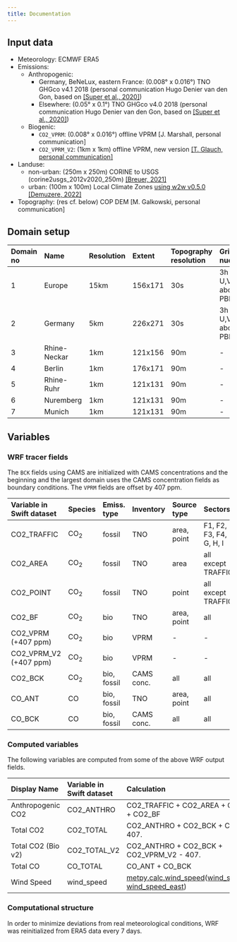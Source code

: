 ```yaml
---
title: Documentation
---
```


## Input data

- Meteorology: ECMWF ERA5
- Emissions:
    - Anthropogenic:
        - Germany, BeNeLux, eastern France: (0.008° x 0.016°) TNO GHGco v4.1 2018 (personal communication Hugo Denier van den Gon, based on [[Super et al., 2020]](https://doi.org/10.5194/acp-20-1795-2020)) 
        - Elsewhere: (0.05° x 0.1°) TNO GHGco v4.0 2018 (personal communication Hugo Denier van den Gon, based on [[Super et al., 2020]](https://doi.org/10.5194/acp-20-1795-2020)) 
    - Biogenic:
        - `CO2_VPRM`: (0.008° x 0.016°) offline VPRM [J. Marshall, personal communication]
        - `CO2_VPRM_V2`: (1km x 1km) offline VPRM, new version [[T. Glauch, personal communication]](https://doi.org/10.5194/egusphere-2024-3692)
- Landuse:
    - non-urban: (250m x 250m) CORINE to USGS (corine2usgs_2012v2020_250m) [[Breuer, 2021]](https://doi.org/10.5281/zenodo.4432128)
    - urban: (100m x 100m) Local Climate Zones [using w2w v0.5.0](https://github.com/matthiasdemuzere/w2w/tree/30bbaa12032bcbf7ccebdcb4f775f28803416c58) [[Demuzere, 2022]](https://doi.org/10.5194/essd-14-3835-2022)
- Topography: (res cf. below) COP DEM [M. Galkowski, personal communication]

## Domain setup

| Domain no | Name         | Resolution | Extent  | Topography resolution | Grid nudging           | Zarr file                            |
|:----------|:-------------|:-----------|:--------|:----------------------|:-----------------------|:-------------------------------------|
| 1         | Europe       | 15km       | 156x171 | 30s                   | 3h Q, T, U,V above PBL | `/v2/[MYJ,YSU]/wrfout_d01_2018.zarr`           |
| 2         | Germany      | 5km        | 226x271 | 30s                   | 3h Q, T, U,V above PBL | `/v2/[MYJ,YSU]/wrfout_d02_2018.zarr` |
| 3         | Rhine-Neckar | 1km        | 121x156 | 90m                   | -                      | `/v2/[MYJ,YSU]/wrfout_d03_2018.zarr`           |
| 4         | Berlin       | 1km        | 176x171 | 90m                   | -                      | `/v2/[MYJ,YSU]/wrfout_d04_2018.zarr`           |
| 5         | Rhine-Ruhr   | 1km        | 121x131 | 90m                   | -                      | `/v2/[MYJ,YSU]/wrfout_d05_2018.zarr`           |
| 6         | Nuremberg    | 1km        | 121x131 | 90m                   | -                      | `/v2/[MYJ,YSU]/wrfout_d06_2018.zarr`           |
| 7         | Munich       | 1km        | 121x131 | 90m                   | -                      | `/v2/[MYJ,YSU]/wrfout_d07_2018.zarr`           |


## Variables

### WRF tracer fields

The `BCK` fields using CAMS are initialized with CAMS concentrations and the beginning and the largest domain uses the CAMS concentration fields as boundary conditions.
The `VPRM` fields are offset by 407 ppm.

| Variable in Swift dataset | Species            | Emiss. type | Inventory  | Source type    | Sectors                 |
|:--------------------------|:-------------------|:------------|:-----------|:---------------|:------------------------|
| CO2_TRAFFIC               | CO<sub>2</sub>     | fossil      | TNO        | area, point    | F1, F2, F3, F4, G, H, I |
| CO2_AREA                  | CO<sub>2</sub>     | fossil      | TNO        | area           | all except TRAFFIC      |
| CO2_POINT                 | CO<sub>2</sub>     | fossil      | TNO        | point          | all except TRAFFIC      |
| CO2_BF                    | CO<sub>2</sub>     | bio         | TNO        | area, point    | all                     |
| CO2_VPRM (+407 ppm)       | CO<sub>2</sub>     | bio         | VPRM       | -              | -                       |
| CO2_VPRM_V2 (+407 ppm)    | CO<sub>2</sub>     | bio         | VPRM       | -              | -                       |
| CO2_BCK                   | CO<sub>2</sub>     | bio, fossil | CAMS conc. | all            | all                     |
| CO_ANT                    | CO                 | bio, fossil | TNO        | area, point    | all                     |
| CO_BCK                    | CO                 | bio, fossil | CAMS conc. | all            | all                     |

### Computed variables

The following variables are computed from some of the above WRF output fields.

| Display Name       | Variable in Swift dataset | Calculation                                               |
|:-------------------|:--------------------------|:----------------------------------------------------------|
| Anthropogenic CO2  | CO2_ANTHRO                | CO2_TRAFFIC + CO2_AREA + CO2_POINT + CO2_BF               |
| Total CO2          | CO2_TOTAL                 | CO2_ANTHRO + CO2_BCK + CO2_VPRM - 407.                    |
| Total CO2 (Bio v2) | CO2_TOTAL_V2              | CO2_ANTHRO + CO2_BCK + CO2_VPRM_V2 - 407.                 |
| Total CO           | CO_TOTAL                  | CO_ANT + CO_BCK                                           |
| Wind Speed         | wind_speed                | [metpy.calc.wind_speed](https://unidata.github.io/MetPy/latest/api/generated/metpy.calc.wind_speed.html)([wind_speed_north, wind_speed_east](https://github.com/xarray-contrib/xwrf/blob/7fa32f81a01f3b47fc319d8087c3bb6732240dcc/xwrf/postprocess.py#L201-L216))  |

### Computational structure

In order to minimize deviations from real meteorological conditions, WRF was reinitialized from ERA5 data every 7 days.
